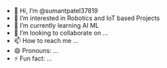 - 👋 Hi, I’m @sumantpatel37819
- 👀 I’m interested in Robotics and IoT based Projects 
- 🌱 I’m currently learning AI ML 
- 💞️ I’m looking to collaborate on ...
- 📫 How to reach me ...
- 😄 Pronouns: ...
- ⚡ Fun fact: ...

<!---
sumantpatel37819/sumantpatel37819 is a ✨ special ✨ repository because its `README.md` (this file) appears on your GitHub profile.
You can click the Preview link to take a look at your changes.
--->

